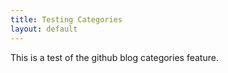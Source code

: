 ```yaml
---
title: Testing Categories
layout: default
---
```

This is a test of the github blog categories feature.
